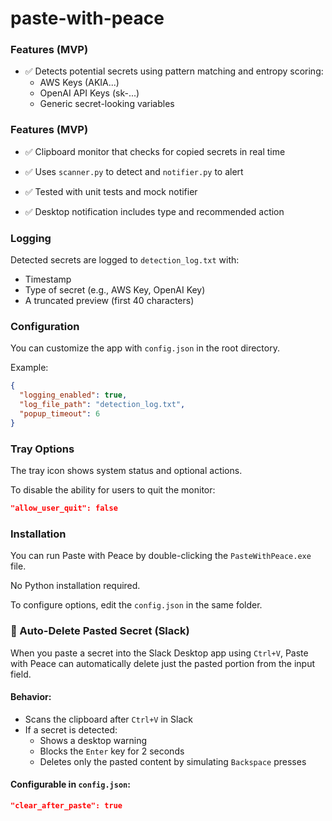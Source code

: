 # paste-with-peace

### Features (MVP)
- ✅ Detects potential secrets using pattern matching and entropy scoring:
  - AWS Keys (AKIA...)
  - OpenAI API Keys (sk-...)
  - Generic secret-looking variables

### Features (MVP)
- ✅ Clipboard monitor that checks for copied secrets in real time
- ✅ Uses `scanner.py` to detect and `notifier.py` to alert
- ✅ Tested with unit tests and mock notifier

- ✅ Desktop notification includes type and recommended action

### Logging

Detected secrets are logged to `detection_log.txt` with:
- Timestamp
- Type of secret (e.g., AWS Key, OpenAI Key)
- A truncated preview (first 40 characters)

### Configuration

You can customize the app with `config.json` in the root directory.

Example:
```json
{
  "logging_enabled": true,
  "log_file_path": "detection_log.txt",
  "popup_timeout": 6
}
```

### Tray Options

The tray icon shows system status and optional actions.

To disable the ability for users to quit the monitor:
```json
"allow_user_quit": false
```

### Installation

You can run Paste with Peace by double-clicking the `PasteWithPeace.exe` file.

No Python installation required.

To configure options, edit the `config.json` in the same folder.

### 🧽 Auto-Delete Pasted Secret (Slack)

When you paste a secret into the Slack Desktop app using `Ctrl+V`, Paste with Peace can automatically delete just the pasted portion from the input field.

#### Behavior:
- Scans the clipboard after `Ctrl+V` in Slack
- If a secret is detected:
  - Shows a desktop warning
  - Blocks the `Enter` key for 2 seconds
  - Deletes only the pasted content by simulating `Backspace` presses

#### Configurable in `config.json`:
```json
"clear_after_paste": true